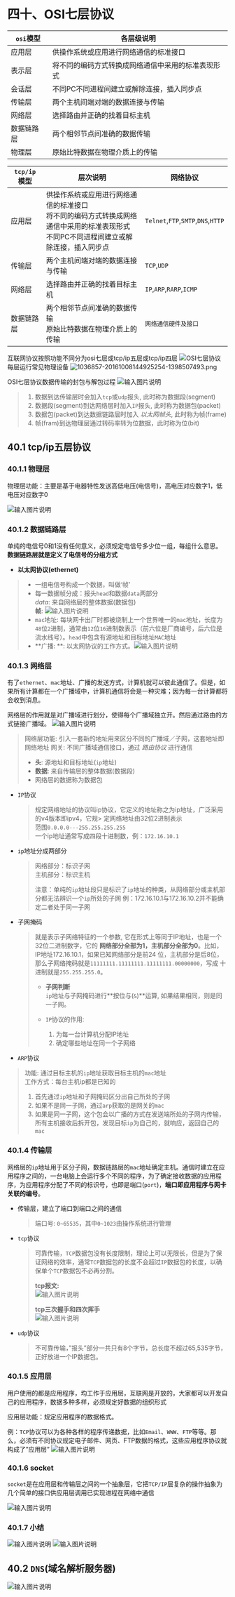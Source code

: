 # 四十、OSI七层协议
| `osi`模型  | 各层级说明                                         |
| ---------- | -------------------------------------------------- |
| 应用层     | 供操作系统或应用进行网络通信的标准接口             |
| 表示层     | 将不同的编码方式转换成网络通信中采用的标准表现形式 |
| 会话层     | 不同PC不同进程间建立或解除连接，插入同步点         |
| 传输层     | 两个主机间端对端的数据连接与传输                   |
| 网络层     | 选择路由并正确的找着目标主机                       |
| 数据链路层 | 两个相邻节点间准确的数据传输                       |
| 物理层     | 原始比特数据在物理介质上的传输                     |

| `tcp/ip`模型 | 层次说明                                                     | 网络协议                           |
| ------------ | ------------------------------------------------------------ | ---------------------------------- |
| 应用层       | 供操作系统或应用进行网络通信的标准接口<br>将不同的编码方式转换成网络通信中采用的标准表现形式<br>不同PC不同进程间建立或解除连接，插入同步点 | `Telnet`,`FTP`,`SMTP`,`DNS`,`HTTP` |
| 传输层       | 两个主机间端对端的数据连接与传输                             | `TCP`,`UDP`                        |
| 网络层       | 选择路由并正确的找着目标主机                                 | `IP`,`ARP`,`RARP`,`ICMP`           |
| 数据链路层   | 两个相邻节点间准确的数据传输<br>原始比特数据在物理介质上的传输 | `网络通信硬件及接口`               |

互联网协议按照功能不同分为osi七层或tcp/ip五层或tcp/ip四层
![OSI七层协议](https://images.gitee.com/uploads/images/2020/0831/191338_9f2418ea_7841459.png "1036857-20161008145544426-736439132.png")
每层运行常见物理设备
![](https://images.gitee.com/uploads/images/2020/0831/191444_74fb3207_7841459.png "1036857-20161008144925254-1398507493.png")

OSI七层协议数据传输的封包与解包过程 
![输入图片说明](https://images.gitee.com/uploads/images/2020/0831/191736_b7dc2b08_7841459.gif "1036857-20200415215541847-564448301.gif")
> 1. 数据到达传输层时会加入`tcp`或`udp`报头, 此时称为数据段(segment)
> 2. 数据段(segment)到达网络层时加入`IP`报头, 此时称为数据包(packet)
> 3. 数据包(packet)到达数据链路层时加入 *以太网帧头*, 此时称为帧(frame)
> 4. 帧(fram)到达物理层通过转码率转为位数据，此时称为位(bit) 

## 40.1 tcp/ip五层协议
### 40.1.1 物理层
物理层功能：主要是基于电器特性发送高低电压(电信号)，高电压对应数字1，低电压对应数字0

![输入图片说明](https://images.gitee.com/uploads/images/2020/0831/200145_5d281669_7841459.png "1036857-20161008154500754-704720294.png")

### 40.1.2 数据链路层
单纯的电信号0和1没有任何意义，必须规定电信号多少位一组，每组什么意思。**数据链路层就是定义了电信号的分组方式**

* **以太网协议(ethernet)**
> * 一组电信号构成一个数据，叫做‘帧’
> * 每一数据帧分成：报头`head`和数据`data`两部分<br>
> *data*: 来自网络层的整体数据(数据包)<br>
> **帧**: ![输入图片说明](https://images.gitee.com/uploads/images/2020/0901/102047_20f3f286_7841459.png "无标题.png")
> * `mac`地址: 每块网卡出厂时都被烧制上一个世界唯一的`mac`地址，长度为`48`位`2`进制，通常由`12`位`16`进制数表示（前六位是厂商编号，后六位是流水线号）。`head`中包含有源地址和目标地址`MAC`地址
> * **广播: **: 以太网协议的工作方式。![输入图片说明](https://images.gitee.com/uploads/images/2020/0901/103555_65fe6ef1_7841459.png "1036857-20161008171118317-164674895.png")
> 

### 40.1.3 网络层
有了`ethernet`、`mac`地址、广播的发送方式，计算机就可以彼此通信了。但是，如果所有计算都在一个广播域中，计算机通信将会是一种灾难；因为每一台计算都将会收到消息。

网络层的作用就是对广播域进行划分，使得每个广播域独立开。然后通过路由的方式链接广播域。
![输入图片说明](https://images.gitee.com/uploads/images/2020/0902/220113_824086c2_7841459.png "1036857-20161008172732957-102296982.png")
> 网络层功能: 引入一套新的地址用来区分不同的广播域／子网，这套地址即网络地址
> 网关: 不同广播域通信接口，通过 *路由协议* 进行通信
> 
> * **头**: 源地址和目标地址(`ip`地址)
> * **数据**: 来自传输层的整体数据(数据段)
> * 网络层的数据称为数据包

* `IP`协议
    > 规定网络地址的协议叫ip协议，它定义的地址称之为ip地址，广泛采用的v4版本即ipv4，它规> 定网络地址由32位2进制表示<br>
    > 范围`0.0.0.0---255.255.255.255`<br>
    > 一个ip地址通常写成四段十进制数，例：`172.16.10.1`

* `ip`地址分成两部分
    > 网络部分：标识子网<br>
    > 主机部分：标识主机<br>
    > 
    > 注意：单纯的`ip`地址段只是标识了`ip`地址的种类，从网络部分或主机部分都无法辨识一个`ip`所处的子网
    > 例：172.16.10.1与172.16.10.2并不能确定二者处于同一子网
* 子网掩码
    > 就是表示子网络特征的一个参数, 它在形式上等同于IP地址，也是一个32位二进制数字，它的
    > **网络部分全部为1，主机部分全部为0**。比如，IP地址172.16.10.1，如果已知网络部分是前24
    > 位，主机部分是后8位，那么子网络掩码就是`11111111.11111111.11111111.00000000`，写成
    > 十进制就是`255.255.255.0`。
    > * **子网判断**<br>
    > `ip`地址与子网掩码进行**按位与(`&`)**运算, 如果结果相同，则是同一子网。
    > 
    > * `IP`协议的作用: 
    >     1. 为每一台计算机分配IP地址
    >     2. 确定哪些地址在同一个子网络
* `ARP`协议
> 功能: 通过目标主机的`ip`地址获取目标主机的`mac`地址<br>
> 工作方式：每台主机ip都是已知的
> 1. 首先通过`ip`地址和子网掩码区分出自己所处的子网
> 2. 如果不是同一子网，通过`arp`获取的是网关的`mac`
> 3. 如果是同一子网，这个包会以广播的方式在发送端所处的子网内传输，所有主机接收后拆开包，发现目标`ip`为自己的，就响应，返回自己的`mac`

### 40.1.4 传输层
网络层的`ip`地址用于区分子网，数据链路层的`mac`地址确定主机。通信时建立在应用程序之间的，一台电脑上会运行多个不同的程序，为了确定接收数据的应用程序，为应用程序分配了不同的标识号，也即是端口(`port`)，**端口即应用程序与网卡关联的编号**。
* 传输层，建立了端口到端口之间的通信
    > 端口号: `0~65535`，其中`0~1023`由操作系统进行管理
* `tcp`协议
    > 可靠传输，`TCP`数据包没有长度限制，理论上可以无限长，但是为了保证网络的效率，通常`TCP`数据包的长度不会超过`IP`数据包的长度，以确保单个`TCP`数据包不必再分割。<br>
    >
    > **tcp报文:** <br>
    >![输入图片说明](https://images.gitee.com/uploads/images/2020/0916/212008_c9409ec4_7841459.png "tcp报文.png")
    > 
    > **tcp三次握手和四次挥手**<br>
    > ![输入图片说明](https://images.gitee.com/uploads/images/2020/0916/212201_5dd42c6d_7841459.png "tcp34.png")    

* `udp`协议
    > 不可靠传输，”报头”部分一共只有8个字节，总长度不超过65,535字节，正好放进一个IP数据包。

### 40.1.5 应用层
用户使用的都是应用程序，均工作于应用层，互联网是开放的，大家都可以开发自己的应用程序，数据多种多样，必须规定好数据的组织形式 

应用层功能：规定应用程序的数据格式。

例：`TCP`协议可以为各种各样的程序传递数据，比如`Email`、`WWW`、`FTP`等等。那么，必须有不同协议规定电子邮件、网页、FTP数据的格式，这些应用程序协议就构成了”应用层”
![输入图片说明](https://images.gitee.com/uploads/images/2020/0919/180819_771faed5_7841459.png "应用层.png")
### 40.1.6 socket
`socket`是在应用层和传输层之间的一个抽象层，它把`TCP/IP`层复杂的操作抽象为几个简单的接口供应用层调用已实现进程在网络中通信

![输入图片说明](https://images.gitee.com/uploads/images/2020/0919/180849_3fbda439_7841459.png "socket.png")

### 40.1.7 小结
![输入图片说明](https://images.gitee.com/uploads/images/2020/0919/181349_a66d7b2a_7841459.png "小结.png")
![输入图片说明](https://images.gitee.com/uploads/images/2020/0919/181415_e7d64b31_7841459.gif "小结2.gif")

## 40.2 `DNS`(域名解析服务器)
![输入图片说明](https://images.gitee.com/uploads/images/2020/0919/183534_1783f31e_7841459.png "DNS.png")



